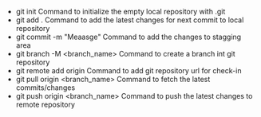 - git init 			Command to initialize the empty local repository with .git
- git add .			Command to add the latest changes for next commit to local repository
- git commit -m "Meaasge"		Command to add the changes to stagging area
- git branch -M <branch_name>	Command to create a branch int git repository
- git remote add origin <url>	Command to add git repository url for check-in
- git pull origin <branch_name>	Command to fetch the latest commits/changes
- git push origin <branch_name>	Command to push the latest changes to remote repository
